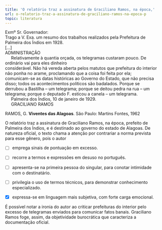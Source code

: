 ```yaml
---
title: 'O relatório traz a assinatura de Graciliano Ramos, na época,'
url: o-relatorio-traz-a-assinatura-de-graciliano-ramos-na-epoca-p
topic: literatura
---
```



Exmº Sr. Governador:\
Trago a V. Exa. um resumo dos trabalhos realizados pela Prefeitura de Palmeira dos Índios em 1928.\
\[...]\
ADMINISTRAÇÃO\
     Relativamente à quantia orçada, os telegramas custaram pouco. De ordinário vai para eles dinheiro considerável. Não há vereda aberta pelos matutos que prefeitura do interiornão ponha no arame, proclamando que a coisa foi feita por ela; comunicam-se as datas históricas ao Governo do Estado, que não precisa disso; todos os acontecimentos políticos são badalados. Porque se derrubou a Bastilha – um telegrama; porque se deitou pedra na rua – um telegrama; porque o deputado F. esticou a canela – um telegrama.\
     Palmeira dos Índios, 10 de janeiro de 1929.\
     GRACILlANO RAMOS

RAMOS, G. **Viventes das Alagoas**. São Paulo: Martins Fontes, 1962

O relatório traz a assinatura de Graciliano Ramos, na época, prefeito de Palmeira dos Índios, e é destinado ao governo do estado de Alagoas. De natureza oficial, o texto chama a atenção por contrariar a norma prevista para esse gênero, pois o autor



- [ ] emprega sinais de pontuação em excesso.
- [ ] recorre a termos e expressões em desuso no português.
- [ ] apresenta-se na primeira pessoa do singular, para conotar intimidade com o destinatário.
- [ ] privilegia o uso de termos técnicos, para demonstrar conhecimento especializado.
- [x] expressa-se em linguagem mais subjetiva, com forte carga emocional.


É possível notar a ironia do autor ao criticar prefeituras do interior pelo excesso de telegramas enviados para comunicar fatos banais. Graciliano Ramos foge, assim, da objetividade burocrática que caracteriza a documentação oficial.
